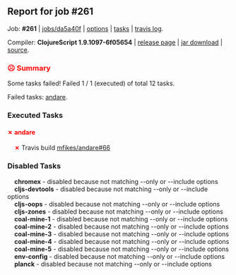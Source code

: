## Report for job #261

Job: **#261** | [jobs/da5a40f](https://github.com/cljs-oss/canary/commit/da5a40f47d3dec00a9fbfa2f18a53117a8f7b16d) | [options](options.edn) | [tasks](tasks.edn) | [travis log](https://travis-ci.org/cljs-oss/canary/builds/342346837).

Compiler: **ClojureScript 1.9.1097-6f05654** | [release page](https://github.com/cljs-oss/canary/releases/tag/r1.9.1097-6f05654) | [jar download](https://github.com/cljs-oss/canary/releases/download/r1.9.1097-6f05654/clojurescript-1.9.1097-6f05654.jar) | [source](https://github.com/clojure/clojurescript/commit/6f05654dccd3460e054790122f1d321cec172ca8).

### <b style='color:red'>☹ Summary</b>

Some tasks failed! Failed 1 / 1 (executed) of total 12 tasks.

Failed tasks: [andare](#-andare).

### Executed Tasks

#### <b style='color:red'>&#x2717; andare</b>
&nbsp;&nbsp;&nbsp;&nbsp;<b style='color:red'>&#x2717;</b> Travis build [mfikes/andare#66](https://travis-ci.org/mfikes/andare/builds/342348241)<br>

### Disabled Tasks

&nbsp;&nbsp;&nbsp;&nbsp;**chromex** - disabled because not matching --only or --include options<br>
&nbsp;&nbsp;&nbsp;&nbsp;**cljs-devtools** - disabled because not matching --only or --include options<br>
&nbsp;&nbsp;&nbsp;&nbsp;**cljs-oops** - disabled because not matching --only or --include options<br>
&nbsp;&nbsp;&nbsp;&nbsp;**cljs-zones** - disabled because not matching --only or --include options<br>
&nbsp;&nbsp;&nbsp;&nbsp;**coal-mine-1** - disabled because not matching --only or --include options<br>
&nbsp;&nbsp;&nbsp;&nbsp;**coal-mine-2** - disabled because not matching --only or --include options<br>
&nbsp;&nbsp;&nbsp;&nbsp;**coal-mine-3** - disabled because not matching --only or --include options<br>
&nbsp;&nbsp;&nbsp;&nbsp;**coal-mine-4** - disabled because not matching --only or --include options<br>
&nbsp;&nbsp;&nbsp;&nbsp;**coal-mine-5** - disabled because not matching --only or --include options<br>
&nbsp;&nbsp;&nbsp;&nbsp;**env-config** - disabled because not matching --only or --include options<br>
&nbsp;&nbsp;&nbsp;&nbsp;**planck** - disabled because not matching --only or --include options<br>